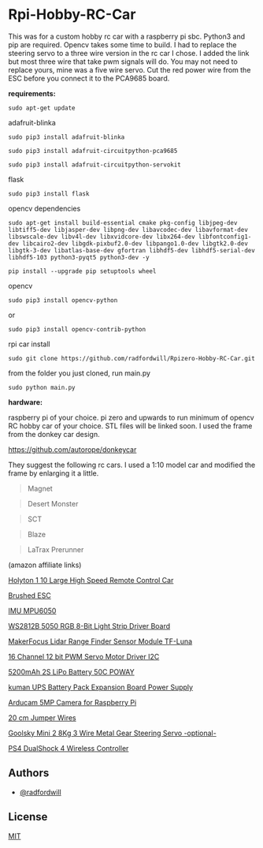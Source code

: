 
# Rpi-Hobby-RC-Car

This was for a custom hobby rc car with a raspberry pi sbc. Python3 and pip are required. Opencv takes some time to build. I had to replace the steering servo to a three wire version in the rc car I chose. I added the link but most three wire that take pwm signals will do. You may not need to replace yours, mine was a five wire servo. Cut the red power wire from the ESC before you connect it to the PCA9685 board.

**requirements:**

`sudo apt-get update`


adafruit-blinka


`sudo pip3 install adafruit-blinka`

`sudo pip3 install adafruit-circuitpython-pca9685`

`sudo pip3 install adafruit-circuitpython-servokit`


flask


`sudo pip3 install flask`


opencv dependencies


`sudo apt-get install build-essential cmake pkg-config libjpeg-dev libtiff5-dev libjasper-dev libpng-dev libavcodec-dev libavformat-dev libswscale-dev libv4l-dev libxvidcore-dev libx264-dev libfontconfig1-dev libcairo2-dev libgdk-pixbuf2.0-dev libpango1.0-dev libgtk2.0-dev libgtk-3-dev libatlas-base-dev gfortran libhdf5-dev libhdf5-serial-dev libhdf5-103 python3-pyqt5 python3-dev -y`

`pip install --upgrade pip setuptools wheel`


opencv


`sudo pip3 install opencv-python`

or

`sudo pip3 install opencv-contrib-python`


rpi car install


`sudo git clone https://github.com/radfordwill/Rpizero-Hobby-RC-Car.git`

from the folder you just cloned, run main.py

`sudo python main.py`

**hardware:**

raspberry pi of your choice. pi zero and upwards to run minimum of opencv
RC hobby car of your choice. STL files will be linked soon. I used the frame from the donkey car design. 

https://github.com/autorope/donkeycar

They suggest the following rc cars. I used a 1:10 model car and modified the frame by enlarging it a little.

>Magnet

>Desert Monster

>SCT

>Blaze

>LaTrax Prerunner


(amazon affiliate links)


[Holyton 1 10 Large High Speed Remote Control Car](https://www.amazon.com/gp/product/B08B1F3494/?&_encoding=UTF8&tag=radfordwill-20&linkCode=ur2&linkId=a5871a5b2f58d54da336be76d4abd529&camp=1789&creative=9325)

[Brushed ESC](https://www.amazon.com/gp/product/B07792FPD8/?&_encoding=UTF8&tag=radfordwill-20&linkCode=ur2&linkId=b229acde647191fe04d091e4002ce954&camp=1789&creative=9325)


[IMU MPU6050](https://www.amazon.com/Gy-521-MPU-6050-MPU6050-Sensors-Accelerometer/dp/B008BOPN40/?&_encoding=UTF8&tag=radfordwill-20&linkCode=ur2&linkId=7cf9cfd6a0703f639e5233b96f02dc2f&camp=1789&creative=9325)

[WS2812B 5050 RGB 8-Bit Light Strip Driver Board](https://www.amazon.com/gp/product/B081BBF4R3/?&_encoding=UTF8&tag=radfordwill-20&linkCode=ur2&linkId=ac957b4343d7128fc49eb0634e6abc5e&camp=1789&creative=9325)

[MakerFocus Lidar Range Finder Sensor Module TF-Luna](https://www.amazon.com/gp/product/B088NVX2L7/?&_encoding=UTF8&tag=radfordwill-20&linkCode=ur2&linkId=57179b9cb3dfd3e78f85faa5a1d0c6bb&camp=1789&creative=9325)

[16 Channel 12 bit PWM Servo Motor Driver I2C](https://www.amazon.com/gp/product/B082QT9D5F/?&_encoding=UTF8&tag=radfordwill-20&linkCode=ur2&linkId=b0fab216e1d7decc94ec049af2f824df&camp=1789&creative=9325)

[5200mAh 2S LiPo Battery 50C POWAY](https://www.amazon.com/gp/product/B07Y1M571D/?&_encoding=UTF8&tag=radfordwill-20&linkCode=ur2&linkId=111564028c9594cd01c6afb5d2fd89c0&camp=1789&creative=9325)

[kuman UPS Battery Pack Expansion Board Power Supply](https://www.amazon.com/gp/product/B06W9FWDSP/?&_encoding=UTF8&tag=radfordwill-20&linkCode=ur2&linkId=55f9575e86e2699d50cd8f58029f507f&camp=1789&creative=9325)

[Arducam 5MP Camera for Raspberry Pi](https://www.amazon.com/Arducam-Megapixels-Sensor-OV5647-Raspberry/dp/B012V1HEP4/?&_encoding=UTF8&tag=radfordwill-20&linkCode=ur2&linkId=0a9469df29b006fb3b4a6dabb4f4665d&camp=1789&creative=9325)

[20 cm Jumper Wires](https://www.amazon.com/gp/product/B0B1ZYMFBJ/?&_encoding=UTF8&tag=radfordwill-20&linkCode=ur2&linkId=0f45c52f3e1e26fdbdd30c4379d4393b&camp=1789&creative=9325)

[Goolsky Mini 2 8Kg 3 Wire Metal Gear Steering Servo -optional-](https://www.amazon.com/gp/product/B07D75QZND?&_encoding=UTF8&tag=radfordwill-20&linkCode=ur2&linkId=5602e361dff0d8a37ccf5b37db0102aa&camp=1789&creative=9325)

[PS4 DualShock 4 Wireless Controller](https://amzn.to/409KCmI)




## Authors

- [@radfordwill](https://github.com/radfordwill)


## License

[MIT](https://choosealicense.com/licenses/mit/)

